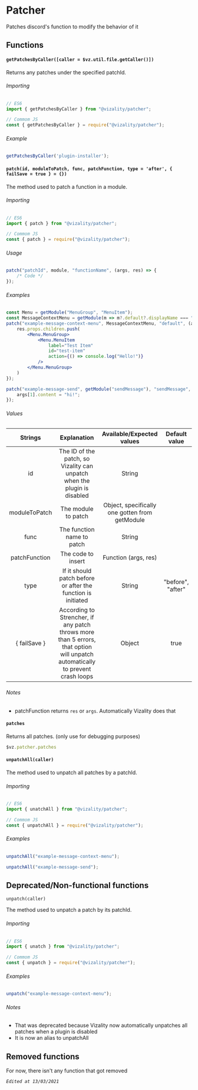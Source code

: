 # Patcher

Patches discord's function to modify the behavior of it



## Functions

#### `getPatchesByCaller([caller = $vz.util.file.getCaller()])`

Returns any patches under the specified patchId.

###### Importing

```js
// ES6
import { getPatchesByCaller } from "@vizality/patcher";

// Commom JS
const { getPatchesByCaller } = require("@vizality/patcher");
```

###### Example

```js
getPatchesByCaller('plugin-installer');
```

#### `patch(id, moduleToPatch, func, patchFunction, type = 'after', { failSave = true } = {})`

The method used to patch a function in a module.

###### Importing

```js
// ES6
import { patch } from "@vizality/patcher";

// Commom JS
const { patch } = require("@vizality/patcher");
```

###### Usage

```js
patch("patchId", module, "functionName", (args, res) => {
	/* Code */
});
```

###### Examples

```jsx
const Menu = getModule("MenuGroup", "MenuItem");
const MessageContextMenu = getModule(m => m?.default?.displayName === "MessageContextMenu");
patch("example-message-context-menu", MessageContextMenu, "default", (args, res) => {
	res.props.children.push(
		<Menu.MenuGroup>
			<Menu.MenuItem
				label="Test Item"
				id="test-item"
				action={() => console.log("Hello!")}
			/>
        </Menu.MenuGroup>
    )
});
```

```js
patch("example-message-send", getModule("sendMessage"), "sendMessage", (args, res) => {
	args[1].content = "hi!";
});
```

###### Values

|    Strings    |                         Explanation                          |           Available/Expected values            |   Default value   |
| :-----------: | :----------------------------------------------------------: | :--------------------------------------------: | :---------------: |
|      id       | The ID of the patch, so Vizality can unpatch when the plugin is disabled |                     String                     |                   |
| moduleToPatch |                     The module to patch                      | Object, specifically one gotten from getModule |                   |
|     func      |                  The function name to patch                  |                     String                     |                   |
| patchFunction |                      The code to insert                      |              Function (args, res)              |                   |
|     type      | If it should patch before or after the function is initiated |                     String                     | "before", "after" |
| { failSave }  | According to Strencher, if any patch throws more than 5 errors, that option will unpatch automatically to prevent crash loops |                     Object                     |       true        |

###### Notes

* patchFunction returns `res` or `args`. Automatically Vizality does that

#### `patches`

Returns all patches. (only use for debugging purposes)

```js
$vz.patcher.patches
```

#### `unpatchAll(caller)`

The method used to unpatch all patches by a patchId.

###### Importing

```js
// ES6
import { unatchAll } from "@vizality/patcher";

// Commom JS
const { unpatchAll } = require("@vizality/patcher");
```

###### Examples

```js
unpatchAll("example-message-context-menu");
```

```js
unpatchAll("example-message-send");
```



## Deprecated/Non-functional functions

`unpatch(caller)`

The method used to unpatch a patch by its patchId.

###### Importing

```js
// ES6
import { unatch } from "@vizality/patcher";

// Commom JS
const { unpatch } = require("@vizality/patcher");
```

###### Examples

```js
unpatch("example-message-context-menu");
```

###### Notes

* That was deprecated because Vizality now automatically unpatches all patches when a plugin is disabled
* It is now an alias to unpatchAll



## Removed functions

For now, there isn't any function that got removed



*`Edited at 13/03/2021`*